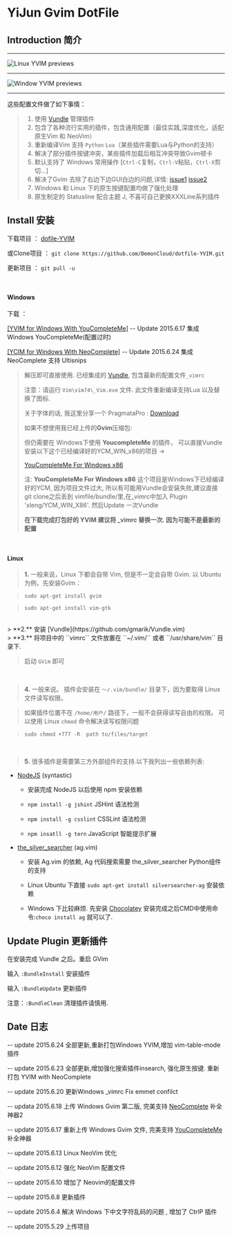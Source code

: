 # YiJun Gvim DotFile 

## Introduction 简介

<hr>
<img src="http://7j1zwt.com1.z0.glb.clouddn.com/neovim.png" alt="Linux YVIM previews"/>

<hr>

<img src="http://7j1zwt.com1.z0.glb.clouddn.com/2015-06-24_172100.png" alt="Window YVIM previews">
<hr>

这些配置文件做了如下事情：

>	1. 使用 [Vundle](https://github.com/gmarik/Vundle.vim) 管理插件
>	2. 包含了各种流行实用的插件，包含通用配置（最佳实践,深度优化，适配原生Vim 和 NeoVim）
>	3. 重新编译Vim 支持 `Python` `Lua`（某些插件需要Lua与Python的支持）
>	4. 解决了部分插件按键冲突，某些插件加载后相互冲突导致Gvim顿卡
>	5. 默认支持了 Windows 常用操作 [``Ctrl-C``复制，``Ctrl-V``粘贴，``Ctrl-X``剪切...]
>	6. 解决了Gvim 去除了右边下边GUI白边的问题,详情: [issue1](https://stackoverflow.com/questions/9265984/strange-gvim-inner-borders) [issue2](https://groups.google.com/forum/#!topic/vim_dev/hfN-kMZDAEY)
>	7. Windows 和 Linux 下的原生按键配置均做了强化处理
> 8. 原生制定的 Statusline 配合主题 J, 不喜可自己更换XXXLine系列插件


## Install 安装

下载项目 ： [dofile-YVIM](https://github.com/DemonCloud/dotfile-YVIM/archive/master.zip)

或Clone项目 ： ``git clone https://github.com/DemonCloud/dotfile-YVIM.git``

更新项目 ： ``git pull -u``

<br>

#### Windows 

下载 ： 

[[YVIM for Windows With YouCompleteMe]](http://pan.baidu.com/s/1bnhOUf1) -- Update 2015.6.17 集成Windows YouCompleteMe\(配置过时\)

[[YCIM for Windows With NeoComplete]](http://pan.baidu.com/s/1qWQefik) -- Update 2015.6.24 集成 NeoComplete 支持 Ultisnips 


> 解压即可直接使用. 已经集成的 [Vundle](https://github.com/gmarik/Vundle.vim), 包含最新的配置文件``_vimrc``
> 
> 注意：请运行 ``Vim\vim74\_Vim.exe`` 文件. 此文件重新编译支持Lua 以及替换了图标.
>
> 关于字体的话, 我这里分享一个 PragmataPro : [Download](http://pan.baidu.com/s/1o6mlBPg)
>
> 如果不想使用我已经上传的**Gvim**压缩包:
>
> 但仍需要在 Windows下使用 **YoucompleteMe** 的插件， 可以直接Vundle安装以下这个已经编译好的YCM_WIN_x86的项目 ->
>
> [YouCompleteMe For Windows x86](https://github.com/xleng/YCM_WIN_X86)
>
> 注: **YouCompleteMe For Windows x86** 这个项目是Windows下已经编译好的YCM, 因为项目文件过大, 所以有可能用Vundle会安装失败,建议直接git clone之后丢到 vimfile/bundle/里,在_vimrc中加入 Plugin 'xleng/YCM_WIN_X86'.  然后Update 一次Vundle
>
> **在下载完成打包好的 YVIM 建议将 _vimrc 替换一次. 因为可能不是最新的配置**

<br>

#### Linux

> **1.** 一般来说，Linux 下都会自带 Vim, 但是不一定会自带 Gvim. 以 Ubuntu 为例，先安装Gvim：

> ``sudo apt-get install gvim``

> ``sudo apt-get install vim-gtk``

<br/>
> **2.** 安装 [Vundle](https://github.com/gmarik/Vundle.vim)

<br/>
> **3.** 将项目中的 ``vimrc`` 文件放置在 ``~/.vim/`` 或者 ``/usr/share/vim`` 目录下.

> 启动 ``GVim`` 即可

<br/>

> **4.** 一般来说。 插件会安装在 ``～/.vim/bundle/`` 目录下，因为要取得 Linux 文件读写权限。

> 如果插件位置不在 ``/home/用户/`` 路径下，一般不会获得读写自由的权限。 可以使用 Linux ``chmod`` 命令解决读写权限问题

> ``sudo chmod +777 -R  path to/files/target``

<br/>

> **5.** 很多插件是需要第三方外部组件的支持.以下我列出一些依赖列表:

- [NodeJS](http://nodejs.org) (syntastic)
	- 安装完成 NodeJS 以后使用 npm 安装依赖

	- ``npm install -g jshint``   JSHint 语法检测

	- ``npm install -g csslint``  CSSLint 语法检测

	- ``npm insatll -g tern``     JavaScript 智能提示扩展

- [the\_silver\_searcher](https://github.com/ggreer/the_silver_searcher) (ag.vim)

	- 安装 Ag.vim 的依赖, Ag 代码搜索需要 the\_silver\_searcher Python组件的支持

	- Linux Ubuntu  下直接 ``sudo apt-get install silversearcher-ag`` 安装依赖

	- Windows 下比较麻烦. 先安装 [Chocolatey](https://chocolatey.org) 安装完成之后CMD中使用命令:``choco install ag`` 就可以了.



## Update Plugin 更新插件

在安装完成 Vundle 之后。重启 GVim 

输入 ``:BundleInstall``  安装插件

输入 ``:BundleUpdate``  更新插件

注意：``:BundleClean`` 清理插件请慎用.


## Date 日志 

-- update 2015.6.24  全部更新,重新打包Windows YVIM,增加 vim-table-mode 插件

-- update 2015.6.23  全部更新,增加强化搜索插件insearch, 强化原生按键. 重新打包 YVIM with NeoComplete

-- update 2015.6.20  更新Windows \_vimrc Fix emmet <S-Tab> confilct

-- updata 2015.6.18  上传 Windows Gvim 第二版, 完美支持 [NeoComplete](https://github.com/Shougo/neocomplete.vim) 补全神器2 

-- update 2015.6.17  重新上传 Windows Gvim 文件, 完美支持 [YouCompleteMe](https://github.com/Valloric/YouCompleteMe)补全神器

-- update 2015.6.13  Linux NeoVim 优化

-- update 2015.6.12  强化 NeoVim 配置文件

-- update 2015.6.10  增加了 Neovim的配置文件

-- update 2015.6.8   更新插件

-- update 2015.6.4   解决 Windows 下中文字符乱码的问题 , 增加了 CtrlP 插件

-- update 2015.5.29  上传项目


